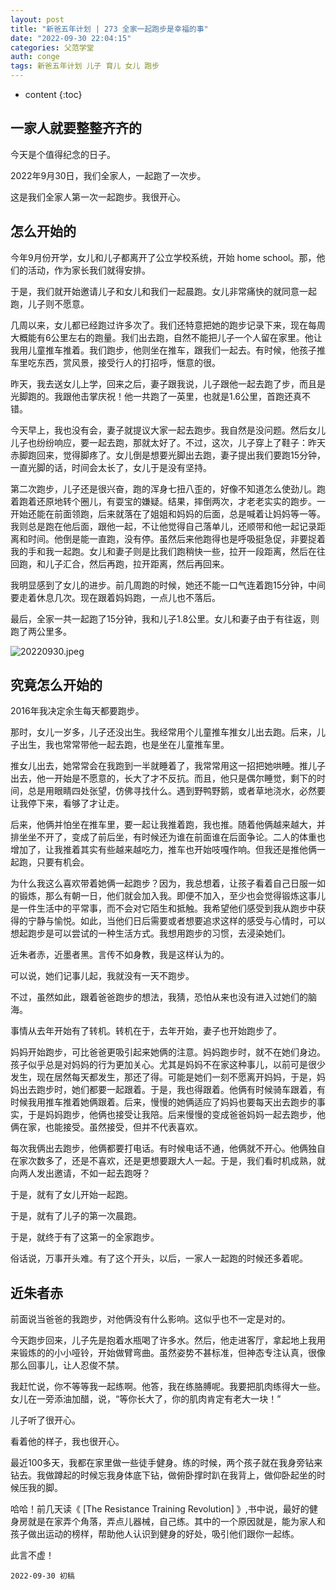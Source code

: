 ```yaml
---
layout: post
title: "新爸五年计划 | 273 全家一起跑步是幸福的事"
date: "2022-09-30 22:04:15"
categories: 父范学堂
auth: conge
tags: 新爸五年计划 儿子 育儿 女儿 跑步
---
```

* content
{:toc}

## 一家人就要整整齐齐的

今天是个值得纪念的日子。

2022年9月30日，我们全家人，一起跑了一次步。

这是我们全家人第一次一起跑步。我很开心。

## 怎么开始的

今年9月份开学，女儿和儿子都离开了公立学校系统，开始 home school。那，他们的活动，作为家长我们就得安排。

于是，我们就开始邀请儿子和女儿和我们一起晨跑。女儿非常痛快的就同意一起跑，儿子则不愿意。

几周以来，女儿都已经跑过许多次了。我们还特意把她的跑步记录下来，现在每周大概能有6公里左右的跑量。我们出去跑，自然不能把儿子一个人留在家里。他让我用儿童推车推着。我们跑步，他则坐在推车，跟我们一起去。有时候，他孩子推车里吃东西，赏风景，接受行人的打招呼，惬意的很。

昨天，我去送女儿上学，回来之后，妻子跟我说，儿子跟他一起去跑了步，而且是光脚跑的。我跟他击掌庆祝！他一共跑了一英里，也就是1.6公里，首跑还真不错。

今天早上，我也没有会，妻子就提议大家一起去跑步。我自然是没问题。然后女儿儿子也纷纷响应，要一起去跑，那就太好了。不过，这次，儿子穿上了鞋子：昨天赤脚跑回来，觉得脚疼了。女儿倒是想要光脚出去跑，妻子提出我们要跑15分钟，一直光脚的话，时间会太长了，女儿于是没有坚持。

第二次跑步，儿子还是很兴奋，跑的浑身七扭八歪的，好像不知道怎么使劲儿。跑着跑着还原地转个圈儿，有耍宝的嫌疑。结果，摔倒两次，才老老实实的跑步。一开始还能在前面领跑，后来就落在了姐姐和妈妈的后面，总是喊着让妈妈等一等。我则总是跑在他后面，跟他一起，不让他觉得自己落单儿，还顺带和他一起记录距离和时间。他倒是能一直跑，没有停。虽然后来他跑得也是呼吸挺急促，非要捉着我的手和我一起跑。女儿和妻子则是比我们跑稍快一些，拉开一段距离，然后在往回跑，和儿子汇合，然后再跑，拉开距离，然后再回来。

我明显感到了女儿的进步。前几周跑的时候，她还不能一口气连着跑15分钟，中间要走着休息几次。现在跟着妈妈跑，一点儿也不落后。

最后，全家一共一起跑了15分钟，我和儿子1.8公里。女儿和妻子由于有往返，则跑了两公里多。

![20220930.jpeg](https://s2.loli.net/2022/10/01/DEMTJxKdPujW23X.jpg)

## 究竟怎么开始的

2016年我决定余生每天都要跑步。

那时，女儿一岁多，儿子还没出生。我经常用个儿童推车推女儿出去跑。后来，儿子出生，我也常常带他一起去跑，也是坐在儿童推车里。

推女儿出去，她常常会在我跑到一半就睡着了，我常常用这一招把她哄睡。推儿子出去，他一开始是不愿意的，长大了才不反抗。而且，他只是偶尔睡觉，剩下的时间，总是用眼睛四处张望，仿佛寻找什么。遇到野鸭野鹅，或者草地浇水，必然要让我停下来，看够了才让走。

后来，他俩并怕坐在推车里，要一起让我推着跑，我也推。随着他俩越来越大，并排坐坐不开了，变成了前后坐，有时候还为谁在前面谁在后面争论。二人的体重也增加了，让我推着其实有些越来越吃力，推车也开始吱嘎作响。但我还是推他俩一起跑，只要有机会。

为什么我这么喜欢带着她俩一起跑步？因为，我总想着，让孩子看着自己日服一如的锻炼，那么有朝一日，他们就会加入我。即便不加入，至少也会觉得锻炼这事儿是一件生活中的平常事，而不会对它陌生和抵触。我希望他们感受到我从跑步中获得的宁静与愉悦。如此，当他们日后需要或者想要追求这样的感受与心情时，可以想起跑步是可以尝试的一种生活方式。我想用跑步的习惯，去浸染她们。

近朱者赤，近墨者黑。言传不如身教，我是这样认为的。

可以说，她们记事儿起，我就没有一天不跑步。

不过，虽然如此，跟着爸爸跑步的想法，我猜，恐怕从来也没有进入过她们的脑海。

事情从去年开始有了转机。转机在于，去年开始，妻子也开始跑步了。

妈妈开始跑步，可比爸爸更吸引起来她俩的注意。妈妈跑步时，就不在她们身边。孩子似乎总是对妈妈的行为更加关心。尤其是妈妈不在家这种事儿，以前可是很少发生，现在居然每天都发生，那还了得。可能是她们一刻不愿离开妈妈，于是，妈妈出去跑步时，她们都要一起跟着。于是，我也得跟着。他俩有时候骑车跟着，有时候我用推车推着她俩跟着。后来，慢慢的她俩适应了妈妈也要每天出去跑步的事实，于是妈妈跑步，他俩也接受让我陪。后来慢慢的变成爸爸妈妈一起去跑步，他俩在家，也能接受。虽然接受，但并不代表喜欢。

每次我俩出去跑步，他俩都要打电话。有时候电话不通，他俩就不开心。他俩独自在家次数多了，还是不喜欢，还是更想要跟大人一起。于是，我们看时机成熟，就向两人发出邀请，不如一起去跑呀？

于是，就有了女儿开始一起跑。

于是，就有了儿子的第一次晨跑。

于是，就终于有了这第一的全家跑步。

俗话说，万事开头难。有了这个开头，以后，一家人一起跑的时候还多着呢。

## 近朱者赤

前面说当爸爸的我跑步，对他俩没有什么影响。这似乎也不一定是对的。

今天跑步回来，儿子先是抱着水瓶喝了许多水。然后，他走进客厅，拿起地上我用来锻炼的的小小哑铃，开始做臂弯曲。虽然姿势不甚标准，但神态专注认真，很像那么回事儿，让人忍俊不禁。

我赶忙说，你不等等我一起练啊。他答，我在练胳膊呢。我要把肌肉练得大一些。女儿在一旁添油加醋，说，“等你长大了，你的肌肉肯定有老大一块！”

儿子听了很开心。

看着他的样子，我也很开心。

最近100多天，我都在家里做一些徒手健身。练的时候，两个孩子就在我身旁钻来钻去。我做蹲起的时候忘我身体底下钻，做俯卧撑时趴在我背上，做仰卧起坐的时候压我的脚。

哈哈！前几天读《 [The Resistance Training Revolution] 》,书中说，最好的健身房就是在家弄个角落，弄点儿器械，自己练。其中的一个原因就是，能为家人和孩子做出运动的榜样，帮助他人认识到健身的好处，吸引他们跟你一起练。

此言不虚！

```
2022-09-30 初稿
```
